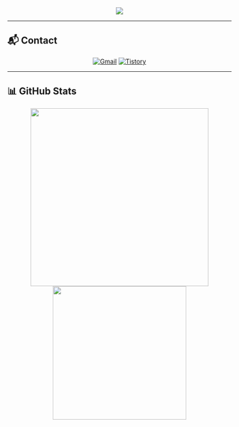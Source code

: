 <div align="center">
  <img src="https://capsule-render.vercel.app/api?type=waving&color=0:FBEEC1,100:C5A880&height=200&section=header&text=MoonWhistle&fontSize=60&fontAlign=50&fontColor=2F2F2F" />
</div>



---

## 📬 Contact

<div align="center">

  [![Gmail](https://img.shields.io/badge/Gmail-D14836?style=for-the-badge&logo=gmail&logoColor=white)](mailto:sanghuigg@gmail.com)
  [![Tistory](https://img.shields.io/badge/Tistory-000000?style=for-the-badge&logo=blogger&logoColor=white)](https://sanghu-i.tistory.com/)

</div>

---

## 📊 GitHub Stats

<div align="center">
  
  <img src="https://github-readme-stats.vercel.app/api?username=moonwhistle&show_icons=true&theme=github_dark&rank_icon=github&locale=en" width="400px" />
  <img src="https://github-readme-stats.vercel.app/api/top-langs/?username=moonwhistle&layout=compact&theme=github_dark" width="300px" />
  
</div>
